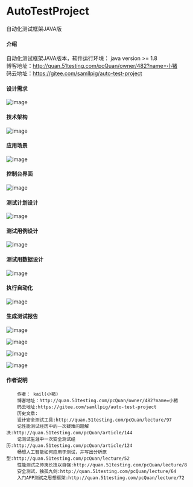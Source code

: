 # AutoTestProject
自动化测试框架JAVA版
#### 介绍
自动化测试框架JAVA版本，软件运行环境： java version >= 1.8 <br>
博客地址：http://quan.51testing.com/pcQuan/owner/482?name=小猪<br>
码云地址：https://gitee.com/samllpig/auto-test-project<br>
#### 设计需求
![image](https://github.com/samllpig380/AutoTestProject/blob/master/png/at01.png)<br>


#### 技术架构

![image](https://github.com/samllpig380/AutoTestProject/blob/master/png/at02.png)<br>

#### 应用场景

![image](https://github.com/samllpig380/AutoTestProject/blob/master/png/at03.png)

#### 控制台界面

![image](https://github.com/samllpig380/AutoTestProject/blob/master/png/at14.png)


#### 测试计划设计

![image](https://github.com/samllpig380/AutoTestProject/blob/master/png/at04.png)


#### 测试用例设计

![image](https://github.com/samllpig380/AutoTestProject/blob/master/png/at05.png)

#### 测试用数据设计

![image](https://github.com/samllpig380/AutoTestProject/blob/master/png/at06.png)

#### 执行自动化

![image](https://github.com/samllpig380/AutoTestProject/blob/master/png/1.gif)

#### 生成测试报告

![image](https://github.com/samllpig380/AutoTestProject/blob/master/png/at18.png)<br>

![image](https://github.com/samllpig380/AutoTestProject/blob/master/png/at19.png)<br>

![image](https://github.com/samllpig380/AutoTestProject/blob/master/png/at20.png)<br>

![image](https://github.com/samllpig380/AutoTestProject/blob/master/png/at21.png)<br>

#### 作者说明
        作者： kail(小猪)
        博客地址：http://quan.51testing.com/pcQuan/owner/482?name=小猪
        码云地址:https://gitee.com/samllpig/auto-test-project
        历史文章:
        设计安全测试工具:http://quan.51testing.com/pcQuan/lecture/97
        记性能测试经历中的一次疑难问题解决:http://quan.51testing.com/pcQuan/article/144
        记测试生涯中一次安全测试经历:http://quan.51testing.com/pcQuan/article/124
        畅想人工智能如何应用于测试，并写出分析原型:http://quan.51testing.com/pcQuan/lecture/52
        性能测试之师夷长技以自强:http://quan.51testing.com/pcQuan/lecture/8
        安全测试，独孤九剑:http://quan.51testing.com/pcQuan/lecture/64
        入门APP测试之思想框架:http://quan.51testing.com/pcQuan/lecture/72
